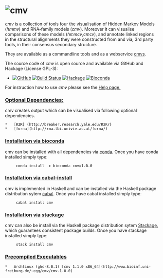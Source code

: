 ![cmv](http://www.bioinf.uni-freiburg.de/~egg/cmvlogo.png "cmv") 
=========
*cmv* is a collection of tools four the visualisation of Hidden Markov Models (*hmmv*) and RNA-family models (*cmv*).
Moreover it can visualise comparisons of these models (*hmmcv*,*cmcv*), and annotate linked regions in the structural alignments they were constructed from and via, 3rd party tools, in their consensus secondary structure.

They are available as a commandline tools and as a webservice [cmvs](http://www.bioinf.uni-freiburg.de/~egg/cmvs).

The source code of *cmv* is open source and available via GitHub and Hackage (License GPL-3):

*   [![GitHub](https://img.shields.io/github/tag/eggzilla/cmv.svg)](https://github.com/eggzilla/cmv) [![Build Status](https://travis-ci.org/eggzilla/cmv.svg?branch=master)](https://travis-ci.org/eggzilla/cmv) [![Hackage](https://img.shields.io/hackage/v/cmv.svg)](https://hackage.haskell.org/package/cmv) [![Bioconda](https://anaconda.org/bioconda/cmv/badges/version.svg)](https://anaconda.org/bioconda/cmv)

For instruction how to use *cmv* please see the [Help page.](192.52.2.124/cmvs/help)

   ### <u>Optional Dependencies:</u>
   cmv creates output which can be visualised via following optional dependencies.

    *   [R2R] (http://breaker.research.yale.edu/R2R/)
    *   [forna](http://rna.tbi.univie.ac.at/forna/)
    
   ### <u>Installation via bioconda</u>

   cmv can be installed with all dependencies via [conda](https://conda.io/docs/install/quick.html). Once you have conda installed simply type:

         conda install -c bioconda cmv=1.0.0 

   ### <u>Installation via cabal-install</u>

   cmv is implemented in Haskell and can be installed via the Haskell package distribution sytem [cabal](https://www.haskell.org/cabal/). Once you have cabal installed simply type:

         cabal install cmv

   ### <u>Installation via stackage</u>

   cmv can also be install via the Haskell package distribution sytem [Stackage](https://www.stackage.org/), which guarantees consistent package builds. Once you have stackage installed simply type:

         stack install cmv


   ### <u>Precompiled Executables</u>

    *   Archlinux (ghc-8.0.1) [cmv 1.1.0 x86_64](http://www.bioinf.uni-freiburg.de/~egg/cmv/cmv-1.0.0)
